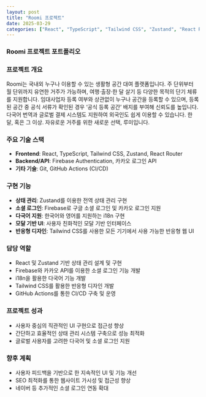 ```yaml
---
layout: post
title: "Roomi 프로젝트"
date: 2025-03-29
categories: ["React", "TypeScript", "Tailwind CSS", "Zustand", "React Router"]
---
```


### Roomi 프로젝트 포트폴리오

### 프로젝트 개요
Roomi는 국내외 누구나 이용할 수 있는 생활형 공간 대여 플랫폼입니다.
주 단위부터 월 단위까지 유연한 거주가 가능하며, 여행·출장·한 달 살기 등 다양한 목적의 단기 체류를 지원합니다.
임대사업자 등록 여부와 상관없이 누구나 공간을 등록할 수 있으며, 등록된 공간 중 공식 서류가 확인된 경우 ‘공식 등록 공간’ 배지를 부여해 신뢰도를 높입니다.
다국어 번역과 글로벌 결제 시스템도 지원하여 외국인도 쉽게 이용할 수 있습니다.
한 달, 혹은 그 이상. 자유로운 거주를 위한 새로운 선택, 루미입니다.

### 주요 기술 스택
- **Frontend**: React, TypeScript, Tailwind CSS, Zustand, React Router
- **Backend/API**: Firebase Authentication, 카카오 로그인 API
- **기타 기술**: Git, GitHub Actions (CI/CD)

### 구현 기능
- **상태 관리**: Zustand를 이용한 전역 상태 관리 구현
- **소셜 로그인**: Firebase로 구글 소셜 로그인 및 카카오 로그인 지원
- **다국어 지원**: 한국어와 영어를 지원하는 i18n 구현
- **모달 기반 UI**: 사용자 친화적인 모달 기반 인터페이스
- **반응형 디자인**: Tailwind CSS를 사용한 모든 기기에서 사용 가능한 반응형 웹 UI

### 담당 역할
- React 및 Zustand 기반 상태 관리 설계 및 구현
- Firebase와 카카오 API를 이용한 소셜 로그인 기능 개발
- i18n을 활용한 다국어 기능 개발
- Tailwind CSS를 활용한 반응형 디자인 개발
- GitHub Actions를 통한 CI/CD 구축 및 운영

### 프로젝트 성과
- 사용자 중심의 직관적인 UI 구현으로 접근성 향상
- 간단하고 효율적인 상태 관리 시스템 구축으로 성능 최적화
- 글로벌 사용자를 고려한 다국어 및 소셜 로그인 지원

### 향후 계획
- 사용자 피드백을 기반으로 한 지속적인 UI 및 기능 개선
- SEO 최적화를 통한 웹사이트 가시성 및 접근성 향상
- 네이버 등 추가적인 소셜 로그인 연동 확대
